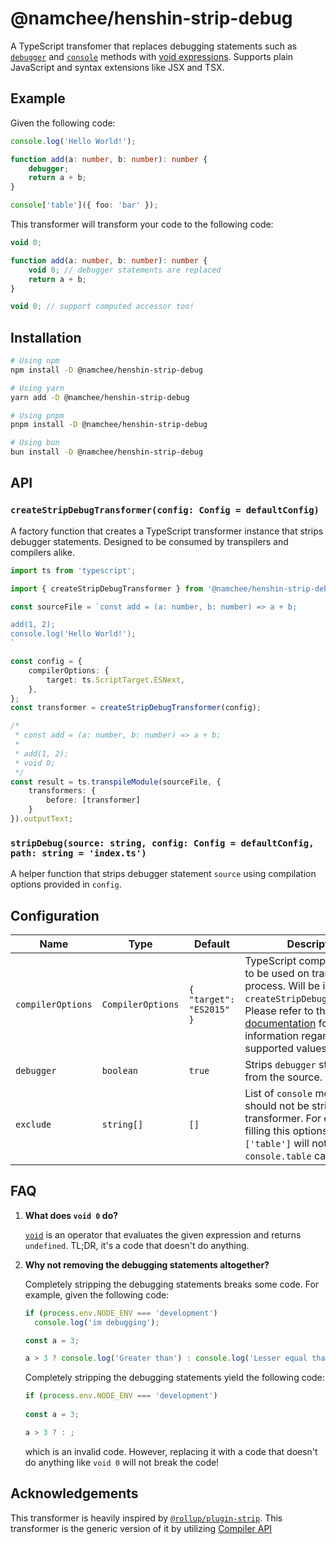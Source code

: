 # @namchee/henshin-strip-debug

A TypeScript transfomer that replaces debugging statements such as [`debugger`](https://developer.mozilla.org/en-US/docs/Web/JavaScript/Reference/Statements/debugger) and [`console`](https://developer.mozilla.org/en-US/docs/Web/API/console) methods with [void expressions](https://developer.mozilla.org/en-US/docs/Web/JavaScript/Reference/Operators/void). Supports plain JavaScript and syntax extensions like JSX and TSX.

## Example

Given the following code:

```ts
console.log('Hello World!');

function add(a: number, b: number): number {
    debugger;
    return a + b;
}

console['table']({ foo: 'bar' });
```

This transformer will transform your code to the following code:

```ts
void 0;

function add(a: number, b: number): number {
    void 0; // debugger statements are replaced
    return a + b;
}

void 0; // support computed accessor too!
```

## Installation

```bash
# Using npm
npm install -D @namchee/henshin-strip-debug

# Using yarn
yarn add -D @namchee/henshin-strip-debug

# Using pnpm
pnpm install -D @namchee/henshin-strip-debug

# Using bun
bun install -D @namchee/henshin-strip-debug
```

## API

### `createStripDebugTransformer(config: Config = defaultConfig)`

A factory function that creates a TypeScript transformer instance that strips debugger statements. Designed to be consumed by transpilers and compilers alike.

```ts
import ts from 'typescript';

import { createStripDebugTransformer } from '@namchee/henshin-strip-debug';

const sourceFile = `const add = (a: number, b: number) => a + b;

add(1, 2);
console.log('Hello World!');
`

const config = {
    compilerOptions: {
        target: ts.ScriptTarget.ESNext, 
    },
};
const transformer = createStripDebugTransformer(config);

/*
 * const add = (a: number, b: number) => a + b;
 *
 * add(1, 2);
 * void 0;
 */
const result = ts.transpileModule(sourceFile, {
    transformers: {
        before: [transformer]
    }
}).outputText;
```

### `stripDebug(source: string, config: Config = defaultConfig, path: string = 'index.ts')`

A helper function that strips debugger statement `source` using compilation options provided in `config`.

## Configuration

| Name              | Type              | Default                  | Description                                                                                                                                                                                                                                                                |
| ----------------- | ----------------- | ------------------------ | -------------------------------------------------------------------------------------------------------------------------------------------------------------------------------------------------------------------------------------------------------------------------- |
| `compilerOptions` | `CompilerOptions` | `{ "target": "ES2015" }` | TypeScript compiler options to be used on transformation process. Will be ignored by `createStripDebugTransformer`. Please refer to the [official documentation](https://www.typescriptlang.org/tsconfig#compilerOptions) for more information regarding supported values. |
| `debugger`        | `boolean`         | `true`                   | Strips `debugger` statements from the source.                                                                                                                                                                                                                              |
| `exclude`         | `string[]`        | `[]`                     | List of `console` methods that should not be stripped by the transformer. For example, filling this options with `['table']` will not strip `console.table` calls.                                                                                                         |

## FAQ

1. **What does `void 0` do?**

   [`void`](https://developer.mozilla.org/en-US/docs/Web/JavaScript/Reference/Operators/void) is an operator that evaluates the given expression and returns `undefined`. TL;DR, it's a code that doesn't do anything.

2. **Why not removing the debugging statements altogether?**
   
   Completely stripping the debugging statements breaks some code. For example, given the following code:

   ```ts
   if (process.env.NODE_ENV === 'development')
     console.log('im debugging');

   const a = 3;

   a > 3 ? console.log('Greater than') : console.log('Lesser equal than');
   ```

   Completely stripping the debugging statements yield the following code:

   ```ts
   if (process.env.NODE_ENV === 'development')
     
   const a = 3;

   a > 3 ? : ;
   ```

   which is an invalid code. However, replacing it with a code that doesn't do anything like `void 0` will not break the code!

## Acknowledgements

This transformer is heavily inspired by [`@rollup/plugin-strip`](https://www.npmjs.com/package/@rollup/plugin-strip). This transformer is the generic version of it by utilizing [Compiler API](https://github.com/microsoft/TypeScript/wiki/Using-the-Compiler-API)
